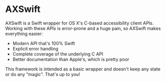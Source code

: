 # AXSwift

AXSwift is a Swift wrapper for OS X's C-based accessibility client APIs. Working with these APIs is
error-prone and a huge pain, so AXSwift makes everything easier:

- Modern API that's 100% Swift
- Explicit error handling
- Complete coverage of the underlying C API
- Better documentation than Apple's, which is pretty poor

This framework is intended as a basic wrapper and doesn't keep any state or do any "magic".
That's up to you!
